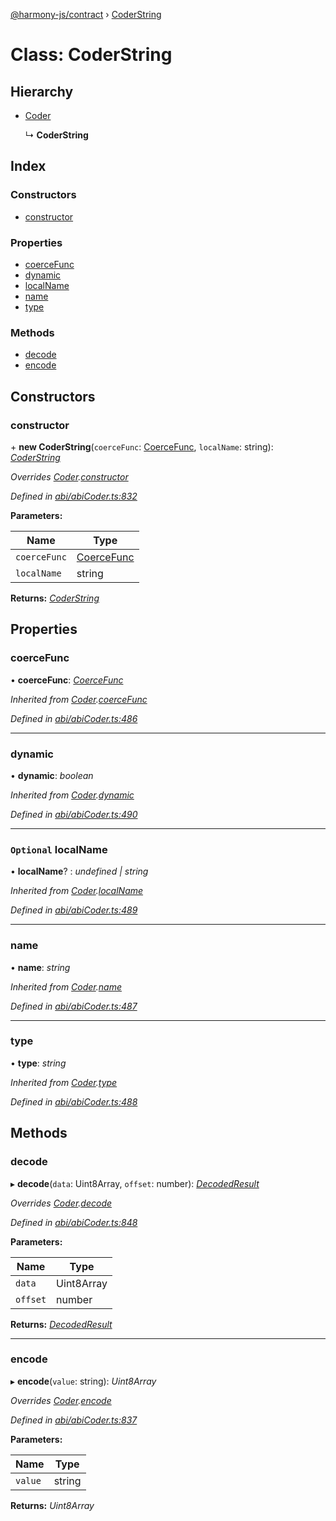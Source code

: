 [@harmony-js/contract](../globals.md) › [CoderString](coderstring.md)

# Class: CoderString

## Hierarchy

* [Coder](coder.md)

  ↳ **CoderString**

## Index

### Constructors

* [constructor](coderstring.md#constructor)

### Properties

* [coerceFunc](coderstring.md#coercefunc)
* [dynamic](coderstring.md#dynamic)
* [localName](coderstring.md#optional-localname)
* [name](coderstring.md#name)
* [type](coderstring.md#type)

### Methods

* [decode](coderstring.md#decode)
* [encode](coderstring.md#encode)

## Constructors

###  constructor

\+ **new CoderString**(`coerceFunc`: [CoerceFunc](../globals.md#coercefunc), `localName`: string): *[CoderString](coderstring.md)*

*Overrides [Coder](coder.md).[constructor](coder.md#constructor)*

*Defined in [abi/abiCoder.ts:832](https://github.com/FireStack-Lab/Harmony-sdk-core/blob/33571de/packages/harmony-contract/src/abi/abiCoder.ts#L832)*

**Parameters:**

Name | Type |
------ | ------ |
`coerceFunc` | [CoerceFunc](../globals.md#coercefunc) |
`localName` | string |

**Returns:** *[CoderString](coderstring.md)*

## Properties

###  coerceFunc

• **coerceFunc**: *[CoerceFunc](../globals.md#coercefunc)*

*Inherited from [Coder](coder.md).[coerceFunc](coder.md#coercefunc)*

*Defined in [abi/abiCoder.ts:486](https://github.com/FireStack-Lab/Harmony-sdk-core/blob/33571de/packages/harmony-contract/src/abi/abiCoder.ts#L486)*

___

###  dynamic

• **dynamic**: *boolean*

*Inherited from [Coder](coder.md).[dynamic](coder.md#dynamic)*

*Defined in [abi/abiCoder.ts:490](https://github.com/FireStack-Lab/Harmony-sdk-core/blob/33571de/packages/harmony-contract/src/abi/abiCoder.ts#L490)*

___

### `Optional` localName

• **localName**? : *undefined | string*

*Inherited from [Coder](coder.md).[localName](coder.md#optional-localname)*

*Defined in [abi/abiCoder.ts:489](https://github.com/FireStack-Lab/Harmony-sdk-core/blob/33571de/packages/harmony-contract/src/abi/abiCoder.ts#L489)*

___

###  name

• **name**: *string*

*Inherited from [Coder](coder.md).[name](coder.md#name)*

*Defined in [abi/abiCoder.ts:487](https://github.com/FireStack-Lab/Harmony-sdk-core/blob/33571de/packages/harmony-contract/src/abi/abiCoder.ts#L487)*

___

###  type

• **type**: *string*

*Inherited from [Coder](coder.md).[type](coder.md#type)*

*Defined in [abi/abiCoder.ts:488](https://github.com/FireStack-Lab/Harmony-sdk-core/blob/33571de/packages/harmony-contract/src/abi/abiCoder.ts#L488)*

## Methods

###  decode

▸ **decode**(`data`: Uint8Array, `offset`: number): *[DecodedResult](../interfaces/decodedresult.md)*

*Overrides [Coder](coder.md).[decode](coder.md#abstract-decode)*

*Defined in [abi/abiCoder.ts:848](https://github.com/FireStack-Lab/Harmony-sdk-core/blob/33571de/packages/harmony-contract/src/abi/abiCoder.ts#L848)*

**Parameters:**

Name | Type |
------ | ------ |
`data` | Uint8Array |
`offset` | number |

**Returns:** *[DecodedResult](../interfaces/decodedresult.md)*

___

###  encode

▸ **encode**(`value`: string): *Uint8Array*

*Overrides [Coder](coder.md).[encode](coder.md#abstract-encode)*

*Defined in [abi/abiCoder.ts:837](https://github.com/FireStack-Lab/Harmony-sdk-core/blob/33571de/packages/harmony-contract/src/abi/abiCoder.ts#L837)*

**Parameters:**

Name | Type |
------ | ------ |
`value` | string |

**Returns:** *Uint8Array*
